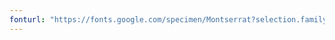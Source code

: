 ```yaml
---
fonturl: "https://fonts.google.com/specimen/Montserrat?selection.family=Montserrat:200,400,600|Sorts+Mill+Goudy"
---
```

